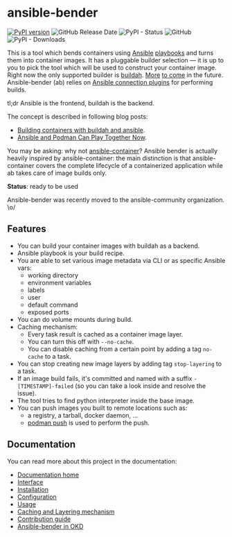 # ansible-bender
[![PyPI version](https://badge.fury.io/py/ansible-bender.svg)](https://badge.fury.io/py/ansible-bender)
![GitHub Release Date](https://img.shields.io/github/release-date/ansible-community/ansible-bender?label=Latest%20release)
![PyPI - Status](https://img.shields.io/pypi/status/ansible-bender)
![GitHub](https://img.shields.io/github/license/ansible-community/ansible-bender)
![PyPI - Downloads](https://img.shields.io/pypi/dm/ansible-bender)

This is a tool which bends containers using
[Ansible](https://github.com/ansible/ansible)
[playbooks](https://docs.ansible.com/ansible/latest/user_guide/playbooks.html)
and turns them into container images. It has a pluggable builder selection —
it is up to you to pick the tool which will be used to construct your container
image. Right now the only supported builder is
[buildah](https://github.com/containers/buildah).
[More](http://github.com/ansible-community/ansible-bender/issues/25) [to
come](http://github.com/ansible-community/ansible-bender/issues/26) in the future.
Ansible-bender (ab) relies on [Ansible connection
plugins](https://docs.ansible.com/ansible/2.6/plugins/connection.html) for
performing builds.

tl;dr Ansible is the frontend, buildah is the backend.

The concept is described in following blog posts:
* [Building containers with buildah and ansible](https://blog.tomecek.net/post/building-containers-with-buildah-and-ansible/).
* [Ansible and Podman Can Play Together Now](https://blog.tomecek.net/post/ansible-and-podman-can-play-together-now/).

You may be asking: why not
[ansible-container](https://github.com/ansible/ansible-container)? Ansible bender is
actually heavily inspired by ansible-container: the main distinction is that
ansible-container covers the complete lifecycle of a containerized application
while ab takes care of image builds only.


**Status**: ready to be used

Ansible-bender was recently moved to the ansible-community organization. \o/

## Features

* You can build your container images with buildah as a backend.
* Ansible playbook is your build recipe.
* You are able to set various image metadata via CLI or as specific Ansible vars:
  * working directory
  * environment variables
  * labels
  * user
  * default command
  * exposed ports
* You can do volume mounts during build.
* Caching mechanism:
  * Every task result is cached as a container image layer.
  * You can turn this off with `--no-cache`.
  * You can disable caching from a certain point by adding a tag `no-cache` to a task.
* You can stop creating new image layers by adding tag `stop-layering` to a task.
* If an image build fails, it's committed and named with a suffix `-[TIMESTAMP]-failed` (so
  you can take a look inside and resolve the issue).
* The tool tries to find python interpreter inside the base image.
* You can push images you built to remote locations such as:
  * a registry, a tarball, docker daemon, ...
  * [podman push](https://github.com/containers/podman/blob/main/docs/source/markdown/podman-push.1.md) is used to perform the push.


## Documentation

You can read more about this project in the documentation:
* [Documentation home](https://ansible-community.github.io/ansible-bender/build/html/index.html)
* [Interface](https://ansible-community.github.io/ansible-bender/build/html/interface.html)
* [Installation](https://ansible-community.github.io/ansible-bender/build/html/installation.html)
* [Configuration](https://ansible-community.github.io/ansible-bender/build/html/configuration.html)
* [Usage](https://ansible-community.github.io/ansible-bender/build/html/usage.html)
* [Caching and Layering mechanism](https://ansible-community.github.io/ansible-bender/build/html/cacheandlayer.html)
* [Contribution guide](https://ansible-community.github.io/ansible-bender/build/html/contributing.html)
* [Ansible-bender in OKD](https://ansible-community.github.io/ansible-bender/build/html/okd.html)
